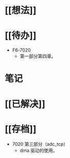 # [[想法]]

# [[待办]]
- F6-7020
	- 第一部分第四章。
# 笔记

# [[已解决]]

# [[存档]]
- 7020 第三部分（adc_tcp）
	- dma 驱动的使用。
